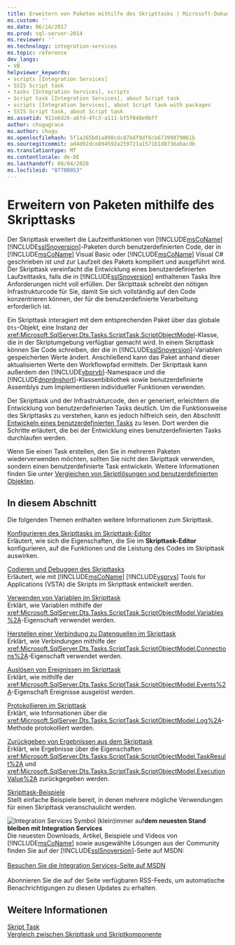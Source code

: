 ```yaml
---
title: Erweitern von Paketen mithilfe des Skripttasks | Microsoft-Dokumentation
ms.custom: ''
ms.date: 06/14/2017
ms.prod: sql-server-2014
ms.reviewer: ''
ms.technology: integration-services
ms.topic: reference
dev_langs:
- VB
helpviewer_keywords:
- scripts [Integration Services]
- SSIS Script task
- tasks [Integration Services], scripts
- Script task [Integration Services], about Script task
- scripts [Integration Services], about Script task with packages
- SSIS Script task, about Script task
ms.assetid: 911e6d26-a6fd-4fc3-a111-bf5f048e9bff
author: chugugrace
ms.author: chugu
ms.openlocfilehash: 5f1a265b01a898cdc87bdf9df6cb67399879061b
ms.sourcegitcommit: ad4d92dce894592a259721a1571b1d8736abacdb
ms.translationtype: MT
ms.contentlocale: de-DE
ms.lasthandoff: 08/04/2020
ms.locfileid: "87700053"
---
```

# <a name="extending-the-package-with-the-script-task"></a>Erweitern von Paketen mithilfe des Skripttasks
  Der Skripttask erweitert die Laufzeitfunktionen von [!INCLUDE[msCoName](../../../includes/msconame-md.md)] [!INCLUDE[ssISnoversion](../../../includes/ssisnoversion-md.md)]-Paketen durch benutzerdefinierten Code, der in [!INCLUDE[msCoName](../../../includes/msconame-md.md)] Visual Basic oder [!INCLUDE[msCoName](../../../includes/msconame-md.md)] Visual C# geschrieben ist und zur Laufzeit des Pakets kompiliert und ausgeführt wird. Der Skripttask vereinfacht die Entwicklung eines benutzerdefinierten Laufzeittasks, falls die in [!INCLUDE[ssISnoversion](../../../includes/ssisnoversion-md.md)] enthaltenen Tasks Ihre Anforderungen nicht voll erfüllen. Der Skripttask schreibt den nötigen Infrastrukturcode für Sie, damit Sie sich vollständig auf den Code konzentrieren können, der für die benutzerdefinierte Verarbeitung erforderlich ist.  
  
 Ein Skripttask interagiert mit dem entsprechenden Paket über das globale `Dts`-Objekt, eine Instanz der <xref:Microsoft.SqlServer.Dts.Tasks.ScriptTask.ScriptObjectModel>-Klasse, die in der Skriptumgebung verfügbar gemacht wird. In einem Skripttask können Sie Code schreiben, der die in [!INCLUDE[ssISnoversion](../../../includes/ssisnoversion-md.md)]-Variablen gespeicherten Werte ändert. Anschließend kann das Paket anhand dieser aktualisierten Werte den Workflowpfad ermitteln. Der Skripttask kann außerdem den [!INCLUDE[vbprvb](../../../includes/vbprvb-md.md)]-Namespace und die [!INCLUDE[dnprdnshort](../../../includes/dnprdnshort-md.md)]-Klassenbibliothek sowie benutzerdefinierte Assemblys zum Implementieren individueller Funktionen verwenden.  
  
 Der Skripttask und der Infrastrukturcode, den er generiert, erleichtern die Entwicklung von benutzerdefinierten Tasks deutlich. Um die Funktionsweise des Skripttasks zu verstehen, kann es jedoch hilfreich sein, den Abschnitt [Entwickeln eines benutzerdefinierten Tasks](../../extending-packages-custom-objects/task/developing-a-custom-task.md) zu lesen. Dort werden die Schritte erläutert, die bei der Entwicklung eines benutzerdefinierten Tasks durchlaufen werden.  
  
 Wenn Sie einen Task erstellen, den Sie in mehreren Paketen wiederverwenden möchten, sollten Sie nicht den Skripttask verwenden, sondern einen benutzerdefinierte Task entwickeln. Weitere Informationen finden Sie unter [Vergleichen von Skriptlösungen und benutzerdefinierten Objekten](../comparing-scripting-solutions-and-custom-objects.md).  
  
## <a name="in-this-section"></a>In diesem Abschnitt  
 Die folgenden Themen enthalten weitere Informationen zum Skripttask.  
  
 [Konfigurieren des Skripttasks im Skripttask-Editor](configuring-the-script-task-in-the-script-task-editor.md)  
 Erläutert, wie sich die Eigenschaften, die Sie im **Skripttask-Editor** konfigurieren, auf die Funktionen und die Leistung des Codes im Skripttask auswirken.  
  
 [Codieren und Debuggen des Skripttasks](../../control-flow/script-task.md)  
 Erläutert, wie mit [!INCLUDE[msCoName](../../../includes/msconame-md.md)] [!INCLUDE[vsprvs](../../../includes/vsprvs-md.md)] Tools for Applications (VSTA) die Skripts im Skripttask entwickelt werden.  
  
 [Verwenden von Variablen im Skripttask](using-variables-in-the-script-task.md)  
 Erklärt, wie Variablen mithilfe der <xref:Microsoft.SqlServer.Dts.Tasks.ScriptTask.ScriptObjectModel.Variables%2A>-Eigenschaft verwendet werden.  
  
 [Herstellen einer Verbindung zu Datenquellen im Skripttask](connecting-to-data-sources-in-the-script-task.md)  
 Erklärt, wie Verbindungen mithilfe der <xref:Microsoft.SqlServer.Dts.Tasks.ScriptTask.ScriptObjectModel.Connections%2A>-Eigenschaft verwendet werden.  
  
 [Auslösen von Ereignissen im Skripttask](raising-events-in-the-script-task.md)  
 Erklärt, wie mithilfe der <xref:Microsoft.SqlServer.Dts.Tasks.ScriptTask.ScriptObjectModel.Events%2A>-Eigenschaft Ereignisse ausgelöst werden.  
  
 [Protokollieren im Skripttask](logging-in-the-script-task.md)  
 Erklärt, wie Informationen über die <xref:Microsoft.SqlServer.Dts.Tasks.ScriptTask.ScriptObjectModel.Log%2A>-Methode protokolliert werden.  
  
 [Zurückgeben von Ergebnissen aus dem Skripttask](returning-results-from-the-script-task.md)  
 Erklärt, wie Ergebnisse über die Eigenschaften <xref:Microsoft.SqlServer.Dts.Tasks.ScriptTask.ScriptObjectModel.TaskResult%2A> und <xref:Microsoft.SqlServer.Dts.Tasks.ScriptTask.ScriptObjectModel.ExecutionValue%2A> zurückgegeben werden.  
  
 [Skripttask-Beispiele](../../extending-packages-scripting-task-examples/script-task-examples.md)  
 Stellt einfache Beispiele bereit, in denen mehrere mögliche Verwendungen für einen Skripttask veranschaulicht werden.  
  
![Integration Services Symbol (klein)](../../media/dts-16.gif "Integration Services (kleines Symbol)")immer auf**dem neuesten Stand bleiben mit Integration Services**  <br /> Die neuesten Downloads, Artikel, Beispiele und Videos von [!INCLUDE[msCoName](../../../includes/msconame-md.md)] sowie ausgewählte Lösungen aus der Community finden Sie auf der [!INCLUDE[ssISnoversion](../../../includes/ssisnoversion-md.md)]-Seite auf MSDN:<br /><br /> [Besuchen Sie die Integration Services-Seite auf MSDN](https://go.microsoft.com/fwlink/?LinkId=136655)<br /><br /> Abonnieren Sie die auf der Seite verfügbaren RSS-Feeds, um automatische Benachrichtigungen zu diesen Updates zu erhalten.  
  
## <a name="see-also"></a>Weitere Informationen  
 [Skript Task](../../control-flow/script-task.md)   
 [Vergleich zwischen Skripttask und Skriptkomponente](../../extending-packages-scripting/comparing-the-script-task-and-the-script-component.md)  
  
  
